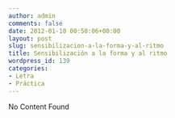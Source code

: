 ```yaml
---
author: admin
comments: false
date: 2012-01-10 00:50:06+00:00
layout: post
slug: sensibilizacion-a-la-forma-y-al-ritmo
title: Sensibilización a la forma y al ritmo
wordpress_id: 139
categories:
- Letra
- Práctica
---
```


No Content Found
